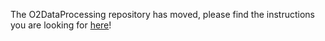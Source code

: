 The O2DataProcessing repository has moved, please find the instructions you are looking for [here](https://github.com/AliceO2Group/O2DPG/blob/master/DATA/production/README.md)!